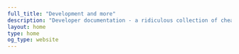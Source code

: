 ```yaml
---
full_title: "Development and more"
description: "Developer documentation - a ridiculous collection of cheatsheets"
layout: home
type: home
og_type: website
---
```

